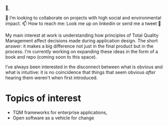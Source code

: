 
👋, 

💞️ I’m looking to collaborate on projects with high social and environmental impact.
📫 How to reach me: Look me up on linkedin or send me a tweet :baby_chick:

My main interest at work is understanding how principles of Total Quality Management affect decisions made during application design. The short answer: it makes a big difference not just in the final product but in the process. I'm currently working on expanding these ideas in the form of a book and repo (coming soon to this space).

I’ve always been interested in the disconnect between what is obvious and what is intuitive: it is no coincidence that things that seem obvious _after_ hearing them weren't when first introduced. 

# Topics of interest
 - TQM frameworks for enterprise applications, 
 - Open software as a vehicle for change 

<!---
aldosa/aldosa is a ✨ special ✨ repository because its `README.md` (this file) appears on your GitHub profile.
You can click the Preview link to take a look at your changes.
Every structure carries in it the seeds of its beginnings.
From a developing organism to a computer going through a boot sequence: the real history of things are the key to their functions. 
--->

